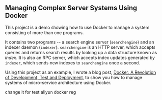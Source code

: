 ## Managing Complex Server Systems Using Docker

This project is a demo showing how to use Docker to manage a system
consisting of more than one programs.

It contains two programs -- a search engine server (`searchengine`)
and an indexer daemon (`indexer`).  `searchengine` is an HTTP server,
which accepts queries and returns search results by looking up a data
structure known as *index*.  It is also an RPC server, which accepts
index updates generated by `indexer`, which sends new indexes to
`searchengine` once a second.

Using this project as an example, I wrote a blog post,
[Docker: A Revolution of Development, Test and Deployment](http://cxwangyi.github.io/docker.md),
to show you how to manage systems of micro-service architecture using
Docker.

change it for test aliyun docker reg
